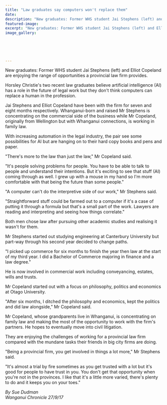 ```yaml
---
title: "Law graduates say computers won't replace them"
date: 
description: "New graduates: Former WHS student Jai Stephens (left) and Elliot Copeland are enjoying the range of opportunities a provincial law firm provides."
featured-image: 
excerpt: "New graduates: Former WHS student Jai Stephens (left) and Elliot Copeland are enjoying the range of opportunities a provincial law firm provides."
image_gallery:
	
	
	
	
	
---
```


<p><span>New graduates: Former WHS student Jai Stephens (left) and Elliot Copeland are enjoying the range of opportunities a provincial law firm provides.</span></p>
<p class="element element-paragraph">Horsley Christie's two recent law graduates believe artificial intelligence (AI) has a role in the future of legal work but they don't think computers can replace a human in the profession.</p>
<p class="element element-paragraph">Jai Stephens and Elliot Copeland have been with the firm for seven and eight months respectively. Whanganui-born and raised Mr Stephens is concentrating on the commercial side of the business while Mr Copeland, originally from Wellington but with Whanganui connections, is working in family law.</p>
<p class="element element-paragraph">With increasing automation in the legal industry, the pair see some possibilities for AI but are hanging on to their hard copy books and pens and paper.</p>
<p class="element element-paragraph">"There's more to the law than just the law," Mr Copeland said.</p>
<p class="element element-paragraph">"It's people solving problems for people. You have to be able to talk to people and understand their intentions. But it's exciting to see that stuff (AI) coming through as well. I grew up with a mouse in my hand so I'm more comfortable with that being the future than some people."</p>
<p class="element element-paragraph">"A computer can't do the interpretive side of our work," Mr Stephens said.</p>
<p class="element element-paragraph">"Straightforward stuff could be farmed out to a computer if it's a case of putting it through a formula but that's a small part of the work. Lawyers are reading and interpreting and seeing how things correlate."</p>
<p class="element element-paragraph">Both men chose law after pursuing other academic studies and realising it wasn't for them.</p>
<p class="element element-paragraph">Mr Stephens started out studying engineering at Canterbury University but part-way through his second year decided to change paths.</p>
<p class="element element-paragraph">"I picked up commerce for six months to finish the year then law at the start of my third year. I did a Bachelor of Commerce majoring in finance and a law degree."</p>
<p class="element element-paragraph">He is now involved in commercial work including conveyancing, estates, wills and trusts.</p>
<p class="element element-paragraph">Mr Copeland started out with a focus on philosophy, politics and economics at Otago University.</p>
<p class="element element-paragraph">"After six months, I ditched the philosophy and economics, kept the politics and did law alongside," Mr Copeland said.</p>
<p class="element element-paragraph">Mr Copeland, whose grandparents live in Whanganui, is concentrating on family law and making the most of the opportunity to work with the firm's partners. He hopes to eventually move into civil litigation.</p>
<p class="element element-paragraph">They are enjoying the challenges of working for a provincial law firm compared with the mundane tasks their friends in big city firms are doing.</p>
<p class="element element-paragraph">"Being a provincial firm, you get involved in things a lot more," Mr Stephens said.</p>
<p class="element element-paragraph">"It's almost a trial by fire sometimes as you get trusted with a lot but it's good for people to have trust in you. You don't get that opportunity when you're not in the provinces. I like that it's a little more varied, there's plenty to do and it keeps you on your toes."</p>
<p><em>By Sue Dudman<br />Wanganui Chronicle 27/9/17</em></p>


